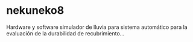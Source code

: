 # nekuneko8
Hardware y software simulador de lluvia para sistema automático para la evaluación de la durabilidad de recubrimiento…
